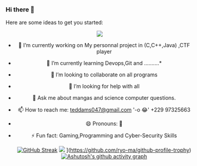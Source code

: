 ### Hi there 👋

<!--
**Tednoob17/Tednoob17** is a ✨ _special_ ✨ repository because its `README.md` (this file) appears on your GitHub profile.
-->
Here are some ideas to get you started:
<div align='center'>

<img src="https://images7.alphacoders.com/117/1173564.png"/><br>

- 🔭 I’m currently working on My personnal project in (C,C++,Java) ,CTF player <br>
- 🌱 I’m currently learning Devops,Git and ..........* <br>
- 👯 I’m looking to collaborate on all programs <br>
- 🤔 I’m looking for help with all  <br>
- 💬 Ask me about mangas and science computer questions. <br>
- 📫 How to reach me: teddams047@gmail.com '-o 😂' +229 97325663  <br>
- 😄 Pronouns: 🙂 <br>
- ⚡ Fun fact: Gaming,Programming and Cyber-Security Skills <br>
  
  [![GitHub Streak](http://github-readme-streak-stats.herokuapp.com?user=Tednoob17&theme=onedark&hide_border=true)](https://git.io/streak-stats)
  ![](https://komarev.com/ghpvc/?username=Tednoob17&color=yellowgreen)
  [](https://github-profile-trophy.vercel.app/?username=dirambora&margin-w=8)](https://github.com/ryo-ma/github-profile-trophy)
  [![Ashutosh's github activity graph](https://activity-graph.herokuapp.com/graph?username=Tednoob17&theme=github)](https://github.com/ashutosh00710/github-readme-activity-graph)
</div>
